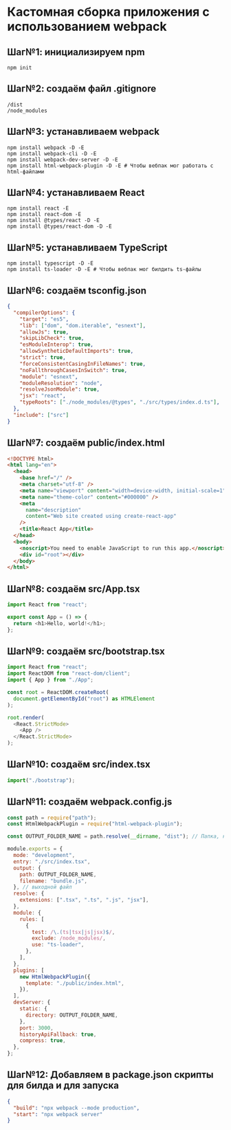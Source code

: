 # Кастомная сборка приложения с использованием webpack

## Шаг№1: инициализируем npm
```console
npm init
```

## Шаг№2: создаём файл .gitignore
```console
/dist
/node_modules
```

## Шаг№3: устанавливаем webpack
```console
npm install webpack -D -E
npm install webpack-cli -D -E
npm install webpack-dev-server -D -E
npm install html-webpack-plugin -D -E # Чтобы вебпак мог работать с html-файлами
```

## Шаг№4: устанавливаем React
```console
npm install react -E
npm install react-dom -E
npm install @types/react -D -E
npm install @types/react-dom -D -E
```

## Шаг№5: устанавливаем TypeScript
```console
npm install typescript -D -E
npm install ts-loader -D -E # Чтобы вебпак мог билдить ts-файлы
```

## Шаг№6: создаём tsconfig.json
```json
{
  "compilerOptions": {
    "target": "es5",
    "lib": ["dom", "dom.iterable", "esnext"],
    "allowJs": true,
    "skipLibCheck": true,
    "esModuleInterop": true,
    "allowSyntheticDefaultImports": true,
    "strict": true,
    "forceConsistentCasingInFileNames": true,
    "noFallthroughCasesInSwitch": true,
    "module": "esnext",
    "moduleResolution": "node",
    "resolveJsonModule": true,
    "jsx": "react",
    "typeRoots": ["./node_modules/@types", "./src/types/index.d.ts"],
  },
  "include": ["src"]
}
```

## Шаг№7: создаём public/index.html
```html
<!DOCTYPE html>
<html lang="en">
  <head>
    <base href="/" />
    <meta charset="utf-8" />
    <meta name="viewport" content="width=device-width, initial-scale=1" />
    <meta name="theme-color" content="#000000" />
    <meta
      name="description"
      content="Web site created using create-react-app"
    />
    <title>React App</title>
  </head>
  <body>
    <noscript>You need to enable JavaScript to run this app.</noscript>
    <div id="root"></div>
  </body>
</html>
```

## Шаг№8: создаём src/App.tsx
```ts
import React from "react";

export const App = () => {
  return <h1>Hello, world!</h1>;
};
```

## Шаг№9: создаём src/bootstrap.tsx
```ts
import React from "react";
import ReactDOM from "react-dom/client";
import { App } from "./App";

const root = ReactDOM.createRoot(
  document.getElementById("root") as HTMLElement
);

root.render(
  <React.StrictMode>
    <App />
  </React.StrictMode>
);
```

## Шаг№10: создаём src/index.tsx
```ts
import("./bootstrap");
```

## Шаг№11: создаём webpack.config.js
```js
const path = require("path");
const HtmlWebpackPlugin = require("html-webpack-plugin");

const OUTPUT_FOLDER_NAME = path.resolve(__dirname, "dist"); // Папка, куда всё заливаться сбилженный проект.

module.exports = {
  mode: "development",
  entry: "./src/index.tsx",
  output: {
    path: OUTPUT_FOLDER_NAME,
    filename: "bundle.js",
  }, // выходной файл
  resolve: {
    extensions: [".tsx", ".ts", ".js", "jsx"],
  },
  module: {
    rules: [
      {
        test: /\.(ts|tsx|js|jsx)$/,
        exclude: /node_modules/,
        use: "ts-loader",
      },
    ],
  },
  plugins: [
    new HtmlWebpackPlugin({
      template: "./public/index.html",
    }),
  ],
  devServer: {
    static: {
      directory: OUTPUT_FOLDER_NAME,
    },
    port: 3000,
    historyApiFallback: true,
    compress: true,
  },
};
```

## Шаг№12: Добавляем в package.json скрипты для билда и для запуска
```json
{
  "build": "npx webpack --mode production",
  "start": "npx webpack server"
}
```